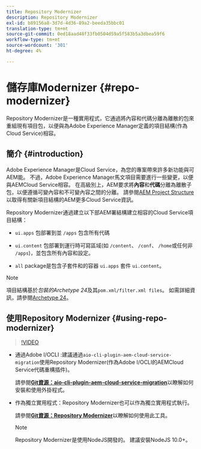 ```yaml
---
title: Repository Modernizer
description: Repository Modernizer
exl-id: b89156a8-3d7d-4d36-89a2-beeda35bbc01
translation-type: tm+mt
source-git-commit: 0ed18aad48f33fb0504d59a5f583b5a3dbea59f6
workflow-type: tm+mt
source-wordcount: '301'
ht-degree: 4%

---
```


# 儲存庫Modernizer {#repo-modernizer}

Repository Modernizer是一種實用程式，它通過將內容和代碼分離為離散的包來重組現有項目包，以便與為Adobe Experience Manager定義的項目結構(作為Cloud Service)相容。

## 簡介 {#introduction}

Adobe Experience Manager是Cloud Service，為您的專案帶來許多新功能與可AEM能。 不過，Adobe Experience Manager馬文項目需要進行一些變更，以便與AEMCloud Service相容。 在高級別上，AEM要求將&#x200B;**內容**&#x200B;和&#x200B;**代碼**&#x200B;分離為離散子包，以便遵循可變內容和不可變內容之間的分離。 請參閱[AEM Project Structure](https://docs.adobe.com/content/help/zh-Hant/experience-manager-cloud-service/implementing/developing/aem-project-content-package-structure.html)以取得有關新項目結構的AEM更多Cloud Service資訊。

Repository Modernizer通過建立以下部AEM署結構建立相容的Cloud Service項目結構：

* `ui.apps` 包部署到並 `/apps` 包含所有代碼

* `ui.content` 包部署到運行時可寫區域(如 `/content`、 `/conf`、 `/home`或任何非 `/apps`)，並包含所有內容和設定。

* `all` package是包含子套件和的容器 `ui.apps` 套件 `ui.content`。

>[!NOTE]
>項目結構基於&#x200B;*包裝的Archetype 24*&#x200B;及其`pom.xml/filter.xml files`。 如需詳細資訊，請參閱[Archetype 24](https://github.com/adobe/aem-project-archetype)。

## 使用Repository Modernizer {#using-repo-modernizer}

>[!VIDEO](https://video.tv.adobe.com/v/333057/?quality=12&learn=on)

* 通過Adobe I/OCLI :建議通過`aio-cli-plugin-aem-cloud-service-migration`使用Repository Modernizer(作為Adobe I/OCLI的AEMCloud Service代碼重構插件)。

   請參閱&#x200B;**[Git資源：aio-cli-plugin-aem-cloud-service-migration](https://github.com/adobe/aio-cli-plugin-aem-cloud-service-migration#introduction)**&#x200B;以瞭解如何安裝和使用外掛程式。

* 作為獨立實用程式：Repository Modernizer也可以作為獨立實用程式執行。

   請參閱&#x200B;**[Git資源：Repository Modernizer](https://github.com/adobe/aem-cloud-service-source-migration/tree/master/packages/repository-modernizer)**&#x200B;以瞭解如何使用此工具。

   >[!NOTE]
   >
   >Repository Modernizer是使用NodeJS開發的。 建議安裝NodeJS 10.0+。
